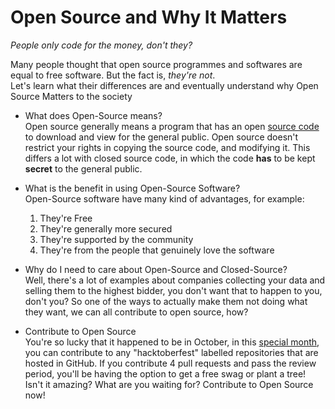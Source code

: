 # Open Source and Why It Matters
_People only code for the money, don't they?_

Many people thought that open source programmes and softwares are equal to free software. But the fact is, _they're not_.\
Let's learn what their differences are and eventually understand why Open Source Matters to the society

- What does Open-Source means?\
Open source generally means a program that has an open [source code](https://en.wikipedia.org/wiki/Source_code) to download and view for the general public. Open source doesn't restrict your rights in copying the source code, and modifying it. This differs a lot with closed source code, in which the code **has** to be kept **secret** to the general public.
- What is the benefit in using Open-Source Software?\
Open-Source software have many kind of advantages, for example:
    1. They're Free
    2. They're generally more secured
    3. They're supported by the community
    4. They're from the people that genuinely love the software
- Why do I need to care about Open-Source and Closed-Source?\
Well, there's a lot of examples about companies collecting your data and selling them to the highest bidder, you don't want that to happen to you, don't you? So one of the ways to actually make them not doing what they want, we can all contribute to open source, how?

- Contribute to Open Source\
You're so lucky that it happened to be in October, in this [special month](hacktoberfest.digitalocean.com), you can contribute to any "hacktoberfest" labelled repositories that are hosted in GitHub. If you contribute 4 pull requests and pass the review period, you'll be having the option to get a free swag or plant a tree! Isn't it amazing?
What are you waiting for? Contribute to Open Source now!

